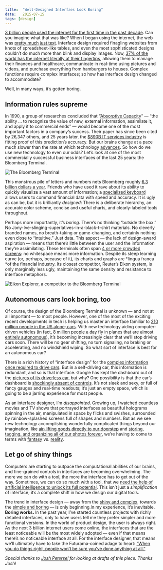 ```yaml
---
title:  "Well-Designed Interfaes Look Boring"
date:   2015-07-15
tags: [design]
---
```


[3 billion people used the internet for the first time in the past decade](http://www.internetworldstats.com/stats.htm). Can you imagine what that was like? When I began using the internet, the web was [pretty](https://web.archive.org/web/19990429060923/http://www.altavista.com/)[ much](https://web.archive.org/web/19990208021547/http://www.yahoo.com/)[ just](https://web.archive.org/web/19990208004515/http://google.com/)[ text](https://web.archive.org/web/19990208005331/http://microsoft.com/). Interface design required finagling websites from knots of spreadsheet-like tables, and even the most sophisticated designs couldn’t do much more than blink and display images. Now, [37% of the world has the internet literally at their fingertips](http://www.statista.com/statistics/218532/global-smartphone-penetration-since-2008/), allowing them to manage their finances and healthcare, communicate in real-time using pictures and videos, and purchase everything from hamburgers to houses. Complex functions require complex interfaces; so how has interface design changed to accommodate?

Well, in many ways, it’s gotten boring.

## Information rules supreme

In 1990, a group of researches concluded that “[Absorptive Capacity](http://web.iaincirebon.ac.id/ebook/indrya/bandura/inovasi/CohenLevinthalASQ.pdf)” — “the ability … to recognize the value of new, external information, assimilate it, and apply it to commercial ends” — would become one of the most important factors in a company’s success. Their paper has since been cited by 26,347 others, and 25 years later, the [$890B IT services industry](http://www.bloomberg.com/visual-data/industries/detail/it-services) is fitting proof of this prediction’s accuracy. But our brains change at a pace much slower than the rate at which technology [advances](https://www.youtube.com/watch?v=MRG8eq7miUE). So how do we use new technology to even our odds? Let’s look at one of the most commercially successful business interfaces of the last 25 years: the Bloomberg Terminal.

![The Bloomberg Terminal](/images/boring-1.jpeg)

This monstrous pile of letters and numbers nets Bloomberg roughly [6.3 billion dollars a year](https://en.wikipedia.org/wiki/Bloomberg_Terminal). Friends who have used it rave about its ability to quickly visualize a vast amount of information; a [specialized keyboard](http://www.onlineeconomy.org/wp-content/uploads/2012/11/niehaus.png) allows users to command financial data with speed and accuracy. It is ugly as can be, but it is brilliantly *designed*: There is a deliberate hierarchy, an accurate color scheme, concise and useful charts, and clearly-labeled tools throughout.

Perhaps more importantly, it’s *boring*. There’s no thinking “outside the box.” No Jony-Ive-slinging-superlatives-in-a-black-t-shirt materials. No cleverly branded names, no breath-taking or game-changing, and certainly nothing even close to “intuitive.” Just data. This aspect — the lack of design-award aspiration — means that there’s little between the user and the information they’re assimilating. These terminals often span [4 or more crowded screens](https://upload.wikimedia.org/wikipedia/commons/c/c7/2012_Bloomberg_Terminal_by_jm3_-_Creative_Commons_licensed.jpg): no whitespace means more information. Despite its steep learning curve (or, perhaps, because of it), its charts and graphs are *lingua franca *of the financial industry. Its closest competitor, Reuter’s Eikon system, is only marginally less ugly, maintaining the same density and resistance to interface metaphors.

![Eikon Explorer, a competitor to the Bloomberg Terminal](/images/boring-2.png)

## Autonomous cars look boring, too

Of course, the design of the Bloomberg Terminal is unknown — and not at all important — to most people. However, one of the most of the exciting recent developments in tech is helping us master an interface familiar to [210 million people in the US alone](http://www.statista.com/topics/1197/car-drivers/):[ cars](https://medium.com/backchannel/the-view-from-the-front-seat-of-the-google-self-driving-car-46fc9f3e6088). With new technology aiding computer-driven vehicles (in fact, [8 million people a day](http://www.iata.org/pressroom/pr/Pages/2013-12-30-01.aspx) fly in planes that are [almost entirely autonomous](http://www.nytimes.com/2015/04/07/science/planes-without-pilots.html)), it’s becoming increasingly clear that we’ll stop driving cars soon. There will be no gear shifting, no turn signaling, no braking or accelerating, and no windshield wiping. So what sort of interface is best for an autonomous car?

There is a rich history of “interface design” for the [complex information once required to drive cars](http://i.dailymail.co.uk/i/pix/2008/10/31/article-0-024EB01E000005DC-608_634x611.jpg). But in a self-driving car, this information is redundant, and so is that interface. Google has kept the dashboard out of the [pictures of its driverless car](https://www.google.com/search?q=google+self+driving+car+dashboard&es_sm=91&source=lnms&tbm=isch&sa=X&ei=CbtsVa7HEoq1sQTd0YDQBw&ved=0CAcQ_AUoAQ&biw=1440&bih=801#tbm=isch&q=google+self+driving+car&imgrc=ggA7JEnwM8rCHM%3A;mlzsmKx-W_6ARM;http%3A%2F%2Fcdn.slashgear.com%2Fwp-content%2Fuploads%2F2014%2F05%2FSelf-Driving-Car-795x420.jpg;http%3A%2F%2Fwww.slashgear.com%2Fgoogle-self-driving-car-loses-controls-for-pod-pilot-27330823%2F;795;420), but why? One possibility is that the car’s dashboard is [shockingly absent of controls](http://www.theverge.com/2015/7/13/8955621/google-self-driving-car-pictures-interior). It’s not sleek and sexy, or full of fancy gauges and real-time readouts; it’s just an empty space, which is going to be a jarring experience for most people.

As an interface designer, I’m *disappointed*. Growing up, I watched countless movies and TV shows that portrayed interfaces as beautiful holograms spinning in the air, manipulated in space by flicks and swishes, surrounded by rainbow-splashed screens full of shapes and numbers. But as we see new technology accomplishing wonderfully complicated things beyond our imagination, like [air-lifting goods directly to our doorstep](http://www.amazon.com/b?node=8037720011) and [storing, tagging, and organizing all of our photos forever](http://lifehacker.com/how-the-new-google-photos-makes-your-picture-library-aw-1708189976), we’re having to come to terms with [fantasy](http://payload145.cargocollective.com/1/0/2995/5219578/oblivion_1080p_rip_137_905.JPG) vs. [reality](http://cdn.slashgear.com/wp-content/uploads/2014/09/apple-watch-hands-on-sg22-600x312.jpg).

## Let go of shiny things

Computers are starting to outpace the computational abilities of our brains, and fine-grained controls in interfaces are becoming overwhelming. The more we can do with a tool, the more the interface has to get out of the way. Sometimes, we can do so much with a tool, that we [need the help of artificial intelligence to unlock its full potential](http://www.ibm.com/smarterplanet/us/en/ibmwatson/what-is-watson.html). This isn’t just a *simplification* of interface; it’s a complete shift in how we design our digital tools.

The trend in interface design — away from the [shiny and complex](http://cdn.ubergizmo.com/photos/razrv3x.jpg), towards the [simple and boring](https://9to5mac.files.wordpress.com/2014/03/messages.png) — is only beginning.In my experience, it’s inevitable. **Boring works.** In the past year, I’ve started countless projects with richly detailed interfaces, only to have users tell me they prefer simpler and more functional versions. In the world of product design, the user is always right. As the next 3 billion internet users come online, the interfaces that are the least noticeable will be the most widely adopted — even if that means there’s no noticeable interface at all. For the interface designer, that means we’ll ultimately have to take the Futurama-coined adage to heart: [“When you do things right, people won’t be sure you’ve done anything at all.”](https://www.youtube.com/watch?v=edCqF_NtpOQ)

*Special thanks to [Josh Petersel](http://joshpetersel.com/) for looking at drafts of this piece. Thanks Josh!*